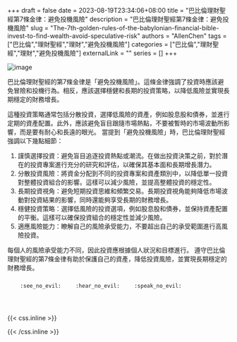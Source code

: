+++ 
draft = false
date = 2023-08-19T23:34:06+08:00
title = "巴比倫理財聖經第7條金律：避免投機風險"
description = "巴比倫理財聖經第7條金律：避免投機風險"
slug = "The-7th-golden-rules-of-the-babylonian-financial-bible-invest-to-find-wealth-avoid-speculative-risk"
authors = "AllenChen"
tags = ["巴比倫","理財聖經","理財","避免投機風險"]
categories = ["巴比倫","理財聖經","理財","避免投機風險"]
externalLink = ""
series = []
+++

![image](/images/post/A-rabbit-with-big-blue-eyes-diversified-investing-and-making-much-money-and-avoiding-the-investment-risk-with-Van-Gogh-style.jpeg)

巴比倫理財聖經的第7條金律是「避免投機風險」。這條金律強調了投資時應該避免冒險和投機行為。相反，應該選擇穩健和長期的投資策略，以降低風險並實現長期穩定的財務增長。

這種投資策略通常包括分散投資，選擇低風險的資產，例如股息股和債券，並進行定期的資產配置。此外，應該避免盲目跟隨市場熱點，不要被暫時的市場波動所影響，而是要有耐心和長遠的眼光。
當提到「避免投機風險」時，巴比倫理財聖經強調以下幾點細節：
1. 謹慎選擇投資：避免盲目追逐投資熱點或潮流。在做出投資決策之前，對於潛在的投資專案進行充分的研究和評估，以確保其基本面和長期增長潛力。
2. 分散投資風險：將資金分配到不同的投資專案和資產類別中，以降低單一投資對整體投資組合的影響。這樣可以減少風險，並提高整體投資的穩定性。
3. 長期投資視角：避免短期投資思維和頻繁交易。長期投資視角能夠降低市場波動對投資結果的影響，同時還能夠享受長期的財務增長。
4. 穩健投資策略：選擇低風險的投資選項，例如股息股和債券，並保持資產配置的平衡。這樣可以確保投資組合的穩定性並減少風險。
5. 適應風險能力：瞭解自己的風險承受能力，不要超出自己的承受範圍進行高風險投資。

每個人的風險承受能力不同，因此投資應根據個人狀況和目標進行。
遵守巴比倫理財聖經的第7條金律有助於保護自己的資產，降低投資風險，並實現長期穩定的財務增長。

<p><span class="nowrap"><span class="emojify">🙈</span> <code>:see_no_evil:</code></span>  <span class="nowrap"><span class="emojify">🙉</span> <code>:hear_no_evil:</code></span>  <span class="nowrap"><span class="emojify">🙊</span> <code>:speak_no_evil:</code></span></p>
<br>
    

{{< css.inline >}}
<style>
.emojify {
	font-family: Apple Color Emoji, Segoe UI Emoji, NotoColorEmoji, Segoe UI Symbol, Android Emoji, EmojiSymbols;
	font-size: 2rem;
	vertical-align: middle;
}
@media screen and (max-width:650px) {
  .nowrap {
    display: block;
    margin: 25px 0;
  }
}
</style>
{{< /css.inline >}}
